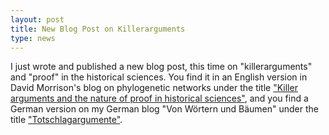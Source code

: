 ```yaml
---
layout: post
title: New Blog Post on Killerarguments 
type: news
---
```


I just wrote and published a new blog post, this time on "killerarguments" and "proof" in the historical sciences. You find it in an English version in David Morrison's blog on phylogenetic networks under the title ["Killer arguments and the nature of proof in historical sciences"](http://phylonetworks.blogspot.com/2017/05/killer-arguments-and-nature-of-proof-in.html), and you find a German version on my German blog "Von Wörtern und Bäumen" under the title ["Totschlagargumente"](http://wub.hypotheses.org/96). 
